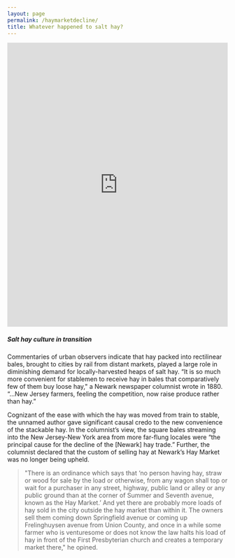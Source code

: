 ```yaml
---
layout: page
permalink: /haymarketdecline/
title: Whatever happened to salt hay?
---
```


<iframe title="Decline in Hay Sales: Newark Haymarket,  1879-1889" aria-label="Interactive area chart" id="datawrapper-chart-2nl3b" src="https://datawrapper.dwcdn.net/2nl3b/1/" scrolling="no" frameborder="0" style="width: 0; min-width: 100% !important; border: none;" height="650" data-external="1"></iframe><script type="text/javascript">!function(){"use strict";window.addEventListener("message",(function(a){if(void 0!==a.data["datawrapper-height"]){var e=document.querySelectorAll("iframe");for(var t in a.data["datawrapper-height"])for(var r=0;r<e.length;r++)if(e[r].contentWindow===a.source){var i=a.data["datawrapper-height"][t]+"px";e[r].style.height=i}}}))}();
</script>

##### Salt hay culture in transition

Commentaries of urban observers indicate that hay packed into rectilinear bales, brought to cities by rail from distant markets, played a large role in diminishing demand for locally-harvested heaps of salt hay. “It is so much more convenient for stablemen to receive hay in bales that comparatively few of them buy loose hay," a Newark newspaper columnist wrote in 1880. “…New Jersey farmers, feeling the competition, now raise produce rather than hay.”

Cognizant of the ease with which the hay was moved from train to stable, the unnamed author gave significant causal credo to the new convenience of the stackable hay. In the columnist’s view, the square bales streaming into the New Jersey-New York area from more far-flung locales were “the principal cause for the decline of the [Newark] hay trade.” Further, the columnist declared that the custom of selling hay at Newark’s Hay Market was no longer being upheld.

> "There is an ordinance which says that ‘no person having hay, straw or wood for sale by the load or otherwise, from any wagon shall top or wait for a purchaser in any street, highway, public land or alley or any public ground than at the corner of Summer and Seventh avenue, known as the Hay Market.’ And yet there are probably more loads of hay sold in the city outside the hay market than within it. The owners sell them coming down Springfield avenue or coming up Frelinghuysen avenue from Union County, and once in a while some farmer who is venturesome or does not know the law halts his load of hay in front of the First Presbyterian church and creates a temporary market there," he opined.